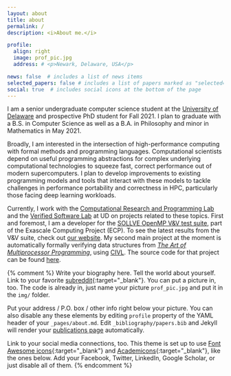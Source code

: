 ```yaml
---
layout: about
title: about
permalink: /
description: <i>About me.</i>

profile:
  align: right
  image: prof_pic.jpg
  address: # <p>Newark, Delaware, USA</p>

news: false  # includes a list of news items
selected_papers: false # includes a list of papers marked as "selected={true}"
social: true  # includes social icons at the bottom of the page
---
```


I am a senior undergraduate computer science student at the [University of Delaware](https://www.udel.edu/) and prospective PhD student for Fall 2021. I plan to graduate with a B.S. in Computer Science as well as a B.A. in Philosophy and minor in Mathematics in May 2021.

Broadly, I am interested in the intersection of high-performance computing with formal methods and programming languages. Computational scientists depend on useful programming abstractions for complex underlying computational technologies to squeeze fast, correct performance out of modern supercomputers. I plan to develop improvements to existing programming models and tools that interact with these models to tackle challenges in performance portability and correctness in HPC, particularly those facing deep learning workloads.

Currently, I work with the [Computational Research and Programming Lab](https://crpl.cis.udel.edu/) and the [Verified Software Lab](http://vsl.cis.udel.edu/) at UD on projects related to these topics. First and foremost, I am a developer for the [SOLLVE OpenMP V&V test suite](https://github.com/SOLLVE/sollve_vv), part of the Exascale Computing Project (ECP). To see the latest results from the V&V suite, check out [our website](https://crpl.cis.udel.edu/ompvvsollve/results/). My second main project at the moment is automatically formally verifying data structures from [<i>The Art of Multiprocessor Programming</i>](https://www.elsevier.com/books/the-art-of-multiprocessor-programming/herlihy/978-0-12-415950-1), using [CIVL](http://vsl.cis.udel.edu/civl/). The source code for that project can be found [here](https://github.com/jhdavis8/amp-ver).

{% comment %}
Write your biography here. Tell the world about yourself. Link to your favorite [subreddit](http://reddit.com){:target="\_blank"}. You can put a picture in, too. The code is already in, just name your picture `prof_pic.jpg` and put it in the `img/` folder.

Put your address / P.O. box / other info right below your picture. You can also disable any these elements by editing `profile` property of the YAML header of your `_pages/about.md`. Edit `_bibliography/papers.bib` and Jekyll will render your [publications page](/al-folio/publications/) automatically.

Link to your social media connections, too. This theme is set up to use [Font Awesome icons](http://fortawesome.github.io/Font-Awesome/){:target="\_blank"} and [Academicons](https://jpswalsh.github.io/academicons/){:target="\_blank"}, like the ones below. Add your Facebook, Twitter, LinkedIn, Google Scholar, or just disable all of them.
{% endcomment %}

